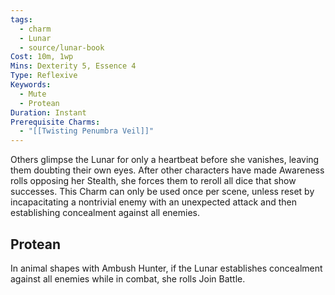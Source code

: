```yaml
---
tags:
  - charm
  - Lunar
  - source/lunar-book
Cost: 10m, 1wp
Mins: Dexterity 5, Essence 4
Type: Reflexive
Keywords:
  - Mute
  - Protean
Duration: Instant
Prerequisite Charms:
  - "[[Twisting Penumbra Veil]]"
---
```

Others glimpse the Lunar for only a heartbeat before she vanishes, leaving them doubting their own eyes. After other characters have made Awareness rolls opposing her Stealth, she forces them to reroll all dice that show successes. This Charm can only be used once per scene, unless reset by incapacitating a nontrivial enemy with an unexpected attack and then establishing concealment against all enemies. 
## Protean 

In animal shapes with Ambush Hunter, if the Lunar establishes concealment against all enemies while in combat, she rolls Join Battle. 